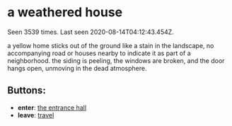 # a weathered house

Seen 3539 times. Last seen 2020-08-14T04:12:43.454Z.

a yellow home sticks out of the ground like a stain in the landscape, no accompanying road or houses nearby to indicate it as part of a neighborhood. the siding is peeling, the windows are broken, and the door hangs open, unmoving in the dead atmosphere.

## Buttons:

- **enter**: [the entrance hall](the-entrance-hall-Nx0mvfh.md)
- **leave**: [travel](travel-travel.md)